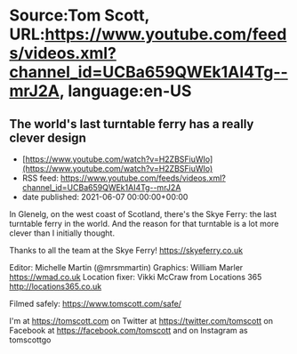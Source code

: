 # Source:Tom Scott, URL:https://www.youtube.com/feeds/videos.xml?channel_id=UCBa659QWEk1AI4Tg--mrJ2A, language:en-US

## The world's last turntable ferry has a really clever design
 - [https://www.youtube.com/watch?v=H2ZBSFiuWIo](https://www.youtube.com/watch?v=H2ZBSFiuWIo)
 - RSS feed: https://www.youtube.com/feeds/videos.xml?channel_id=UCBa659QWEk1AI4Tg--mrJ2A
 - date published: 2021-06-07 00:00:00+00:00

In Glenelg, on the west coast of Scotland, there's the Skye Ferry: the last turntable ferry in the world. And the reason for that turntable is a lot more clever than I initially thought.

Thanks to all the team at the Skye Ferry! https://skyeferry.co.uk

Editor: Michelle Martin (@mrsmmartin)
Graphics: William Marler https://wmad.co.uk
Location fixer: Vikki McCraw from Locations 365 http://locations365.co.uk

Filmed safely: https://www.tomscott.com/safe/

I'm at https://tomscott.com
on Twitter at https://twitter.com/tomscott
on Facebook at https://facebook.com/tomscott
and on Instagram as tomscottgo

